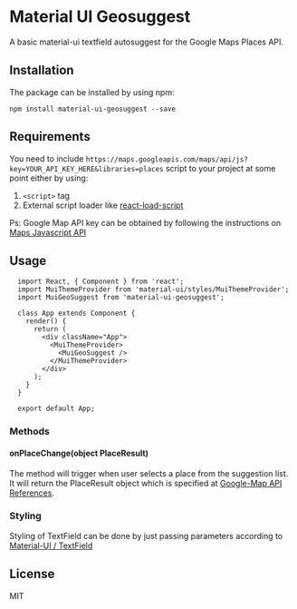 # Material UI Geosuggest

A basic material-ui textfield autosuggest for the Google Maps Places API.

## Installation

The package can be installed by using npm:

`npm install material-ui-geosuggest --save`

## Requirements

You need to include `https://maps.googleapis.com/maps/api/js?key=YOUR_API_KEY_HERE&libraries=places` script to your project at some point either by using:

1. `<script>` tag
2. External script loader like [react-load-script](https://github.com/blueberryapps/react-load-script/)

Ps: Google Map API key can be obtained by following the instructions on [Maps Javascript API](https://developers.google.com/maps/documentation/javascript/get-api-key)

## Usage

```
  import React, { Component } from 'react';
  import MuiThemeProvider from 'material-ui/styles/MuiThemeProvider';
  import MuiGeoSuggest from 'material-ui-geosuggest';

  class App extends Component {
    render() {
      return (
        <div className="App">
          <MuiThemeProvider>
            <MuiGeoSuggest />
          </MuiThemeProvider>
        </div>
      );
    }
  }

  export default App;

```
### Methods

#### onPlaceChange(object PlaceResult)

The method will trigger when user selects a place from the suggestion list. It will return the PlaceResult object which is specified at [Google-Map API References](https://developers.google.com/maps/documentation/javascript/3.exp/reference#PlaceResult).

### Styling

Styling of TextField can be done by just passing parameters according to [Material-UI / TextField](http://www.material-ui.com/#/components/text-field)


## License

MIT
